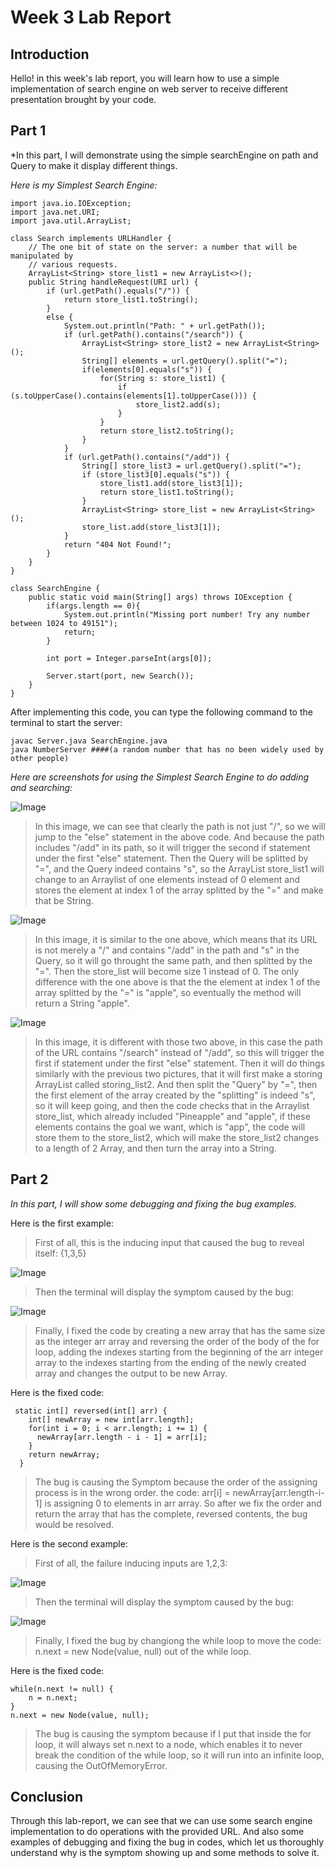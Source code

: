 # Week 3 Lab Report
## Introduction
Hello! in this week's lab report, you will learn how to use a simple implementation of search engine on web server to receive different presentation brought by your code. 
## Part 1
*In this part, I will demonstrate using the simple searchEngine on path and Query to make it display different things.

*Here is my Simplest Search Engine:*

```
import java.io.IOException;
import java.net.URI;
import java.util.ArrayList;

class Search implements URLHandler {
    // The one bit of state on the server: a number that will be manipulated by
    // various requests.
    ArrayList<String> store_list1 = new ArrayList<>();
    public String handleRequest(URI url) {
        if (url.getPath().equals("/")) {
            return store_list1.toString();
        }
        else {
            System.out.println("Path: " + url.getPath());
            if (url.getPath().contains("/search")) {
                ArrayList<String> store_list2 = new ArrayList<String>();
                String[] elements = url.getQuery().split("=");
                if(elements[0].equals("s")) {
                    for(String s: store_list1) {
                        if (s.toUpperCase().contains(elements[1].toUpperCase())) {
                            store_list2.add(s);
                        }
                    }
                    return store_list2.toString();
                }
            }
            if (url.getPath().contains("/add")) {
                String[] store_list3 = url.getQuery().split("=");
                if (store_list3[0].equals("s")) {
                    store_list1.add(store_list3[1]);
                    return store_list1.toString();
                }
                ArrayList<String> store_list = new ArrayList<String>();
                store_list.add(store_list3[1]);
            }
            return "404 Not Found!";
        }
    }
}

class SearchEngine {
    public static void main(String[] args) throws IOException {
        if(args.length == 0){
            System.out.println("Missing port number! Try any number between 1024 to 49151");
            return;
        }

        int port = Integer.parseInt(args[0]);

        Server.start(port, new Search());
    }
}
```

After implementing this code, you can type the following command to the terminal to start the server:

```
javac Server.java SearchEngine.java
java NumberServer ####(a random number that has no been widely used by other people)
```

*Here are screenshots for using the Simplest Search Engine to do adding and searching:*

![Image](Pineapple.png)

> In this image, we can see that clearly the path is not just "/", so we will jump to the "else" statement in the above code. And because the path includes "/add" in its path, so it will trigger the second if statement under the first "else" statement. Then the Query will be splitted by "=", and the Query indeed contains "s", so the ArrayList store_list1 will change to an Arraylist of one elements instead of 0 element and stores the element at index 1 of the array splitted by the "=" and make that be String.

![Image](apple.png)

> In this image, it is similar to the one above, which means that its URL is not merely a "/" and contains "/add" in the path and "s" in the Query, so it will go throught the same path, and then splitted by the "=". Then the store_list will become size 1 instead of 0. The only difference with the one above is that the the element at index 1 of the array splitted by the "=" is "apple", so eventually the method will return a String "apple".

![Image](Query.png)

> In this image, it is different with those two above, in this case the path of the URL contains "/search" instead of "/add", so this will trigger the first if statement under the first "else" statement. Then it will do things similarly with the previous two pictures, that it will first make a storing ArrayList called storing_list2. And then split the "Query" by "=", then the first element of the array created by the "splitting" is indeed "s", so it will keep going, and then the code checks that in the Arraylist store_list, which already included "Pineapple" and "apple", if these elements contains the goal we want, which is "app", the code will store them to the store_list2, which will make the store_list2 changes to a length of 2 Array, and then turn the array into a  String.

## Part 2
*In this part, I will show some debugging and fixing the bug examples.*

Here is the first example:

> First of all, this is the inducing input that caused the bug to reveal itself: {1,3,5}

![Image](Array%20Inputs.png)

> Then the terminal will display the symptom caused by the bug:

![Image](Array%20Symptom.png)

> Finally, I fixed the code by creating a new array that has the same size as the integer arr array and reversing the order of the body of the for loop, adding the indexes starting from the beginning of the arr integer array to the indexes starting from the ending of the newly created array and changes the output to be new Array.

Here is the fixed code:

```
 static int[] reversed(int[] arr) {
    int[] newArray = new int[arr.length];
    for(int i = 0; i < arr.length; i += 1) {
      newArray[arr.length - i - 1] = arr[i];
    }
    return newArray;
  }
```
> The bug is causing the Symptom because the order of the assigning process is in the wrong order. the code: arr[i] = newArray[arr.length-i-1] is assigning 0 to elements in arr array. So after we fix the order and return the array that has the complete, reversed contents, the bug would be resolved. 

Here is the second example:
> First of all, the failure inducing inputs are 1,2,3:

![Image](Linked%20List%20Inputs.png)

> Then the terminal will display the symptom caused by the bug:

![Image](Linked%20List%20Symptom.png)

> Finally, I fixed the bug by changiong the while loop to move the code: n.next = new Node(value, null) out of the while loop.

Here is the fixed code:
```
while(n.next != null) {
    n = n.next;
}
n.next = new Node(value, null);
```

> The bug is causing the symptom because if I put that inside the for loop, it will always set n.next to a node, which enables it to never break the condition of the while loop, so it will run into an infinite loop, causing the OutOfMemoryError.

## Conclusion
Through this lab-report, we can see that we can use some search engine implementation to do operations with the provided URL. And also some examples of debugging and fixing the bug in codes, which let us thoroughly understand why is the symptom showing up and some methods to solve it. 
